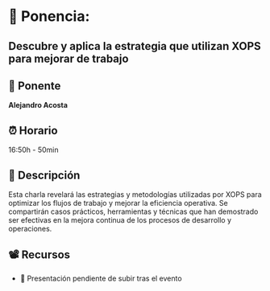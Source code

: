 # 📌 Ponencia:
## Descubre y aplica la estrategia que utilizan XOPS para mejorar de trabajo

## 👤 Ponente
**Alejandro Acosta**

## ⏰ Horario
16:50h - 50min

## 📄 Descripción
Esta charla revelará las estrategias y metodologías utilizadas por XOPS para optimizar los flujos de trabajo y mejorar la eficiencia operativa. Se compartirán casos prácticos, herramientas y técnicas que han demostrado ser efectivas en la mejora continua de los procesos de desarrollo y operaciones.

## 📽 Recursos
- 🎤 Presentación pendiente de subir tras el evento

